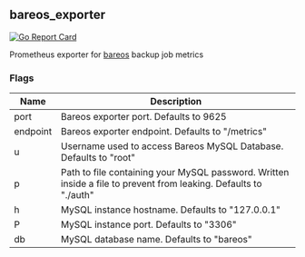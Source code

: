 ## bareos_exporter
[![Go Report Card](https://goreportcard.com/badge/github.com/dreyau/bareos_exporter)](https://goreportcard.com/report/github.com/dreyau/bareos_exporter)

Prometheus exporter for [bareos](https://github.com/bareos) backup job metrics

### Flags

Name    | Description
--------|-----------------
port    | Bareos exporter port. Defaults to 9625
endpoint| Bareos exporter endpoint. Defaults to "/metrics"
u       | Username used to access Bareos MySQL Database. Defaults to "root"
p       | Path to file containing your MySQL password. Written inside a file to prevent from leaking. Defaults to "./auth"
h       | MySQL instance hostname. Defaults to "127.0.0.1"
P       | MySQL instance port. Defaults to "3306"
db      | MySQL database name. Defaults to "bareos"
